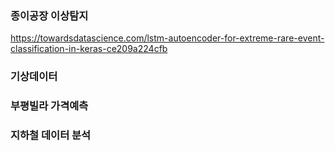 ### 종이공장 이상탐지

https://towardsdatascience.com/lstm-autoencoder-for-extreme-rare-event-classification-in-keras-ce209a224cfb


### 기상데이터
### 부평빌라 가격예측
### 지하철 데이터 분석
